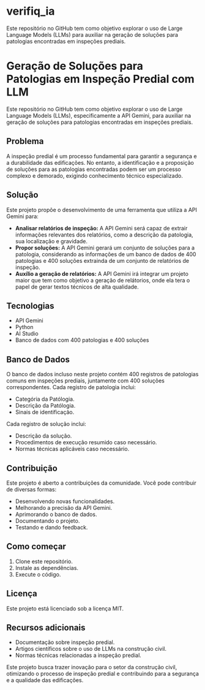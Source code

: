 # verifiq_ia
Este repositório no GitHub tem como objetivo explorar o uso de Large Language Models (LLMs) para auxiliar na geração de soluções para patologias encontradas em inspeções prediais.

# Geração de Soluções para Patologias em Inspeção Predial com LLM

Este repositório no GitHub tem como objetivo explorar o uso de Large Language Models (LLMs), especificamente a API Gemini, para auxiliar na geração de soluções para patologias encontradas em inspeções prediais.

## Problema

A inspeção predial é um processo fundamental para garantir a segurança e a durabilidade das edificações. No entanto, a identificação e a proposição de soluções para as patologias encontradas podem ser um processo complexo e demorado, exigindo conhecimento técnico especializado.

## Solução

Este projeto propõe o desenvolvimento de uma ferramenta que utiliza a API Gemini para:

* **Analisar relatórios de inspeção:** A API Gemini será capaz de extrair informações relevantes dos relatórios, como a descrição da patologia, sua localização e gravidade.
* **Propor soluções:** A API Gemini gerará um conjunto de soluções para a patologia, considerando as informações de um banco de dados de 400 patologias e 400 soluções extrainda de um conjunto de relatórios de inspeção.
* **Auxílio a geração de relatórios:** A API Gemini irá integrar um projeto maior que tem como objetivo a geração de relátorios, onde ela tera o papel de gerar textos técnicos de alta qualidade.

## Tecnologias

* API Gemini
* Python
* AI Studio
* Banco de dados com 400 patologias e 400 soluções

## Banco de Dados

O banco de dados incluso neste projeto contém 400 registros de patologias comuns em inspeções prediais, juntamente com 400 soluções correspondentes. Cada registro de patologia inclui:

* Categória da Patólogia.
* Descrição da Patólogia.
* Sinais de identificação.

Cada registro de solução inclui:

* Descrição da solução.
* Procedimentos de execução resumido caso necessário.
* Normas técnicas aplicáveis caso necessário.

## Contribuição

Este projeto é aberto a contribuições da comunidade. Você pode contribuir de diversas formas:

* Desenvolvendo novas funcionalidades.
* Melhorando a precisão da API Gemini.
* Aprimorando o banco de dados.
* Documentando o projeto.
* Testando e dando feedback.

## Como começar

1.  Clone este repositório.
2.  Instale as dependências.
3.  Execute o código.

## Licença

Este projeto está licenciado sob a licença MIT.

## Recursos adicionais

* Documentação sobre inspeção predial.
* Artigos científicos sobre o uso de LLMs na construção civil.
* Normas técnicas relacionadas a inspeção predial.

Este projeto busca trazer inovação para o setor da construção civil, otimizando o processo de inspeção predial e contribuindo para a segurança e a qualidade das edificações.
